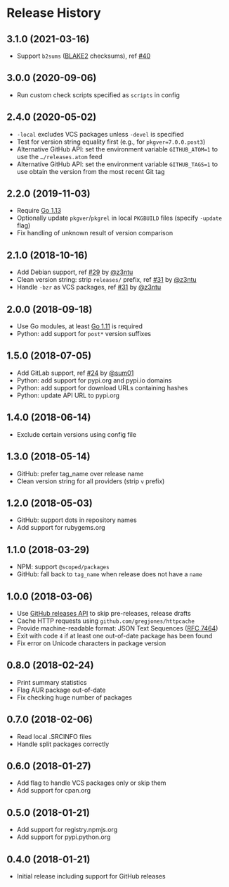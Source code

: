 # Release History

## 3.1.0 (2021-03-16)

- Support `b2sums` ([BLAKE2](https://en.wikipedia.org/wiki/BLAKE_(hash_function)#BLAKE2) checksums), ref [#40](https://github.com/simon04/aur-out-of-date/issues/40)

## 3.0.0 (2020-09-06)

- Run custom check scripts specified as `scripts` in config

## 2.4.0 (2020-05-02)

- `-local` excludes VCS packages unless `-devel` is specified
- Test for version string equality first (e.g., for `pkgver=7.0.0.post3`)
- Alternative GitHub API: set the environment variable `GITHUB_ATOM=1` to use the `…/releases.atom` feed
- Alternative GitHub API: set the environment variable `GITHUB_TAGS=1` to use obtain the version from the most recent Git tag

## 2.2.0 (2019-11-03)

- Require [Go 1.13](https://golang.org/doc/go1.13)
- Optionally update `pkgver`/`pkgrel` in local `PKGBUILD` files (specify `-update` flag)
- Fix handling of unknown result of version comparison

## 2.1.0 (2018-10-16)

- Add Debian support, ref [#29](https://github.com/simon04/aur-out-of-date/pull/29) by [@z3ntu](https://github.com/z3ntu)
- Clean version string: strip `releases/` prefix, ref [#31](https://github.com/simon04/aur-out-of-date/pull/31) by [@z3ntu](https://github.com/z3ntu)
- Handle `-bzr` as VCS packages, ref [#31](https://github.com/simon04/aur-out-of-date/pull/31) by [@z3ntu](https://github.com/z3ntu)

## 2.0.0 (2018-09-18)

- Use Go modules, at least [Go 1.11](https://golang.org/doc/go1.11) is required
- Python: add support for `post*` version suffixes

## 1.5.0 (2018-07-05)

- Add GitLab support, ref [#24](https://github.com/simon04/aur-out-of-date/issues/24) by [@sum01](https://github.com/sum01)
- Python: add support for pypi.org and pypi.io domains
- Python: add support for download URLs containing hashes
- Python: update API URL to pypi.org

## 1.4.0 (2018-06-14)

- Exclude certain versions using config file

## 1.3.0 (2018-05-14)

- GitHub: prefer tag_name over release name
- Clean version string for all providers (strip `v` prefix)

## 1.2.0 (2018-05-03)

- GitHub: support dots in repository names
- Add support for rubygems.org

## 1.1.0 (2018-03-29)

- NPM: support `@scoped/packages`
- GitHub: fall back to `tag_name` when release does not have a `name`

## 1.0.0 (2018-03-06)

- Use [GitHub releases API](https://developer.github.com/v3/repos/releases/) to skip pre-releases, release drafts
- Cache HTTP requests using `github.com/gregjones/httpcache`
- Provide machine-readable format: JSON Text Sequences ([RFC 7464](https://tools.ietf.org/html/rfc7464))
- Exit with code `4` if at least one out-of-date package has been found
- Fix error on Unicode characters in package version

## 0.8.0 (2018-02-24)

- Print summary statistics
- Flag AUR package out-of-date
- Fix checking huge number of packages

## 0.7.0 (2018-02-06)

- Read local .SRCINFO files
- Handle split packages correctly

## 0.6.0 (2018-01-27)

- Add flag to handle VCS packages only or skip them
- Add support for cpan.org

## 0.5.0 (2018-01-21)

- Add support for registry.npmjs.org
- Add support for pypi.python.org

## 0.4.0 (2018-01-21)

- Initial release including support for GitHub releases
